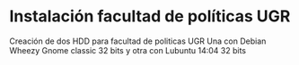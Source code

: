 Instalación facultad de políticas UGR
=====================================

Creación de dos HDD para facultad de politicas UGR
Una con Debian Wheezy Gnome classic 32 bits y otra con Lubuntu 14:04 32 bits
